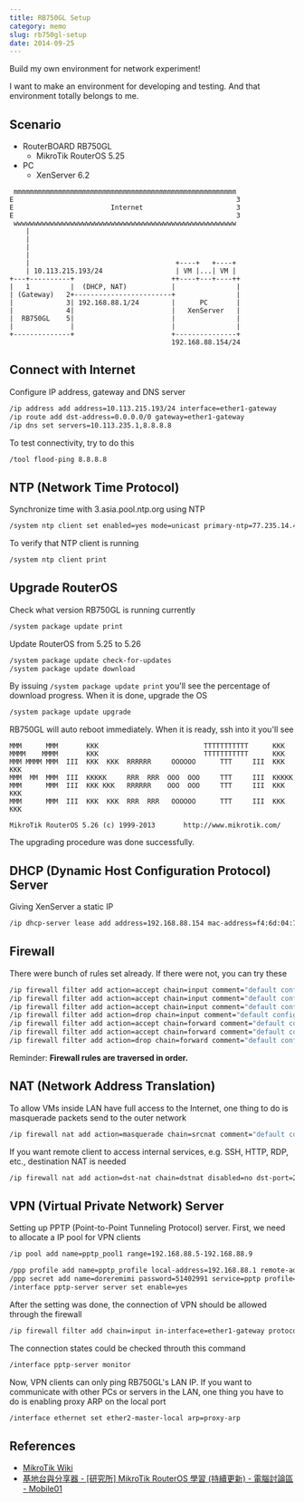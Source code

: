 ```yaml
---
title: RB750GL Setup
category: memo
slug: rb750gl-setup
date: 2014-09-25
---
```

Build my own environment for network experiment!

I want to make an environment for developing and testing. And that environment
totally belongs to me.

## Scenario

-  RouterBOARD RB750GL
   -  MikroTik RouterOS 5.25
-  PC
   -  XenServer 6.2

```text
 mmmmmmmmmmmmmmmmmmmmmmmmmmmmmmmmmmmmmmmmmmmmmmmmmmmmmmm
E                                                       3
E                        Internet                       3
E                                                       3
 wwwwwwwwwwwwwwwwwwwwwwwwwwwwwwwwwwwwwwwwwwwwwwwwwwwwwww
    |
    |
    |
    |
    |                                    +----+   +----+
    | 10.113.215.193/24                  | VM |...| VM |
+---+----------+                        ++----+---+----++
|   1          |  (DHCP, NAT)           |               |
| (Gateway)   2+------------------------+               |
|             3| 192.168.88.1/24        |      PC       |
|             4|                        |   XenServer   |
|  RB750GL    5|                        |               |
|              |                        |               |
+--------------+                        +---------------+
                                        192.168.88.154/24
```

## Connect with Internet

Configure IP address, gateway and DNS server

```bash
/ip address add address=10.113.215.193/24 interface=ether1-gateway
/ip route add dst-address=0.0.0.0/0 gateway=ether1-gateway
/ip dns set servers=10.113.235.1,8.8.8.8
```

To test connectivity, try to do this

```bash
/tool flood-ping 8.8.8.8
```

## NTP (Network Time Protocol)

Synchronize time with 3.asia.pool.ntp.org using NTP

```bash
/system ntp client set enabled=yes mode=unicast primary-ntp=77.235.14.49 secondary-ntp=212.26.18.43
```

To verify that NTP client is running

```bash
/system ntp client print
```

## Upgrade RouterOS

Check what version RB750GL is running currently

```bash
/system package update print
```

Update RouterOS from 5.25 to 5.26

```bash
/system package update check-for-updates
/system package update download
```

By issuing `/system package update print` you'll see the percentage of download
progress. When it is done, upgrade the OS

```bash
/system package update upgrade
```

RB750GL will auto reboot immediately. When it is ready, ssh into it you'll see

```text
MMM      MMM       KKK                          TTTTTTTTTTT      KKK
MMMM    MMMM       KKK                          TTTTTTTTTTT      KKK
MMM MMMM MMM  III  KKK  KKK  RRRRRR     OOOOOO      TTT     III  KKK  KKK
MMM  MM  MMM  III  KKKKK     RRR  RRR  OOO  OOO     TTT     III  KKKKK
MMM      MMM  III  KKK KKK   RRRRRR    OOO  OOO     TTT     III  KKK KKK
MMM      MMM  III  KKK  KKK  RRR  RRR   OOOOOO      TTT     III  KKK  KKK

MikroTik RouterOS 5.26 (c) 1999-2013       http://www.mikrotik.com/
```

The upgrading procedure was done successfully.

## DHCP (Dynamic Host Configuration Protocol) Server

Giving XenServer a static IP

```bash
/ip dhcp-server lease add address=192.168.88.154 mac-address=f4:6d:04:79:80:ff
```

## Firewall

There were bunch of rules set already. If there were not, you can try these

```bash
/ip firewall filter add action=accept chain=input comment="default configuration" disabled=no protocol=icmp
/ip firewall filter add action=accept chain=input comment="default configuration" connection-state=established disabled=no
/ip firewall filter add action=accept chain=input comment="default configuration" connection-state=related disabled=no
/ip firewall filter add action=drop chain=input comment="default configuration" disabled=no in-interface=ether1-gateway
/ip firewall filter add action=accept chain=forward comment="default configuration" connection-state=established disabled=no
/ip firewall filter add action=accept chain=forward comment="default configuration" connection-state=related disabled=no
/ip firewall filter add action=drop chain=forward comment="default configuration" connection-state=invalid disabled=no
```

Reminder: **Firewall rules are traversed in order.**

## NAT (Network Address Translation)

To allow VMs inside LAN have full access to the Internet, one thing to do is
masquerade packets send to the outer network

```bash
/ip firewall nat add action=masquerade chain=srcnat comment="default configuration" disabled=no out-interface=ether1-gateway
```

If you want remote client to access internal services, e.g. SSH, HTTP, RDP, etc.,
destination NAT is needed

```bash
/ip firewall nat add action=dst-nat chain=dstnat disabled=no dst-port=2222 in-interface=ether1-gateway protocol=tcp to-addresses=192.168.88.155 to-ports=22
```

## VPN (Virtual Private Network) Server

Setting up PPTP (Point-to-Point Tunneling Protocol) server. First, we need to
allocate a IP pool for VPN clients

```bash
/ip pool add name=pptp_pool1 range=192.168.88.5-192.168.88.9

/ppp profile add name=pptp_profile local-address=192.168.88.1 remote-address=pptp_pool1
/ppp secret add name=doreremimi password=51402991 service=pptp profile=pptp_profile
/interface pptp-server server set enable=yes
```

After the setting was done, the connection of VPN should be allowed through the
firewall

```bash
/ip firewall filter add chain=input in-interface=ether1-gateway protocol=tcp dst-port=1723 action=accept
```

The connection states could be checked throuth this command

```bash
/interface pptp-server monitor
```

Now, VPN clients can only ping RB750GL's LAN IP. If you want to communicate
with other PCs or servers in the LAN, one thing you have to do is enabling
proxy ARP on the local port

```bash
/interface ethernet set ether2-master-local arp=proxy-arp
```

## References

-  [MikroTik Wiki](http://wiki.mikrotik.com/wiki/Main_Page)
-  [基地台與分享器 - [研究所] MikroTik RouterOS 學習 (持續更新) - 電腦討論區 - Mobile01](http://www.mobile01.com/topicdetail.php?f=110&t=3205444)
